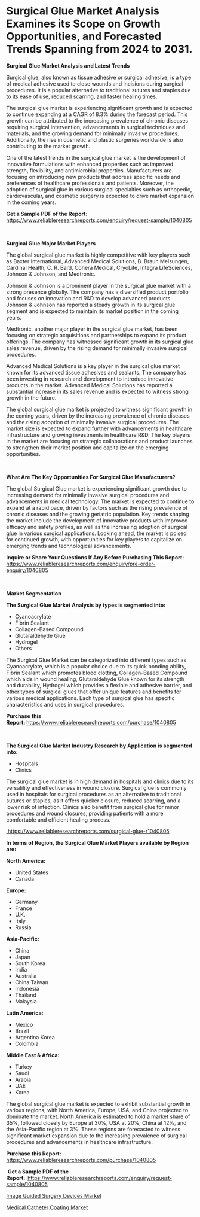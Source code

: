 <p><h1>Surgical Glue Market Analysis Examines its Scope on Growth Opportunities, and Forecasted Trends Spanning from 2024 to 2031.</h1></p><p><strong>Surgical Glue Market Analysis and Latest Trends</strong></p>
<p><p>Surgical glue, also known as tissue adhesive or surgical adhesive, is a type of medical adhesive used to close wounds and incisions during surgical procedures. It is a popular alternative to traditional sutures and staples due to its ease of use, reduced scarring, and faster healing times.</p><p>The surgical glue market is experiencing significant growth and is expected to continue expanding at a CAGR of 8.3% during the forecast period. This growth can be attributed to the increasing prevalence of chronic diseases requiring surgical intervention, advancements in surgical techniques and materials, and the growing demand for minimally invasive procedures. Additionally, the rise in cosmetic and plastic surgeries worldwide is also contributing to the market growth.</p><p>One of the latest trends in the surgical glue market is the development of innovative formulations with enhanced properties such as improved strength, flexibility, and antimicrobial properties. Manufacturers are focusing on introducing new products that address specific needs and preferences of healthcare professionals and patients. Moreover, the adoption of surgical glue in various surgical specialties such as orthopedic, cardiovascular, and cosmetic surgery is expected to drive market expansion in the coming years.</p></p>
<p><strong>Get a Sample PDF of the Report:&nbsp;</strong> <a href="https://www.reliableresearchreports.com/enquiry/request-sample/1040805">https://www.reliableresearchreports.com/enquiry/request-sample/1040805</a></p>
<p>&nbsp;</p>
<p><strong>Surgical Glue Major Market Players</strong></p>
<p><p>The global surgical glue market is highly competitive with key players such as Baxter International, Advanced Medical Solutions, B. Braun Melsungen, Cardinal Health, C. R. Bard, Cohera Medical, CryoLife, Integra LifeSciences, Johnson & Johnson, and Medtronic.</p><p>Johnson & Johnson is a prominent player in the surgical glue market with a strong presence globally. The company has a diversified product portfolio and focuses on innovation and R&D to develop advanced products. Johnson & Johnson has reported a steady growth in its surgical glue segment and is expected to maintain its market position in the coming years.</p><p>Medtronic, another major player in the surgical glue market, has been focusing on strategic acquisitions and partnerships to expand its product offerings. The company has witnessed significant growth in its surgical glue sales revenue, driven by the rising demand for minimally invasive surgical procedures.</p><p>Advanced Medical Solutions is a key player in the surgical glue market known for its advanced tissue adhesives and sealants. The company has been investing in research and development to introduce innovative products in the market. Advanced Medical Solutions has reported a substantial increase in its sales revenue and is expected to witness strong growth in the future.</p><p>The global surgical glue market is projected to witness significant growth in the coming years, driven by the increasing prevalence of chronic diseases and the rising adoption of minimally invasive surgical procedures. The market size is expected to expand further with advancements in healthcare infrastructure and growing investments in healthcare R&D. The key players in the market are focusing on strategic collaborations and product launches to strengthen their market position and capitalize on the emerging opportunities.</p></p>
<p>&nbsp;</p>
<p><strong>What Are The Key Opportunities For Surgical Glue Manufacturers?</strong></p>
<p><p>The global Surgical Glue market is experiencing significant growth due to increasing demand for minimally invasive surgical procedures and advancements in medical technology. The market is expected to continue to expand at a rapid pace, driven by factors such as the rising prevalence of chronic diseases and the growing geriatric population. Key trends shaping the market include the development of innovative products with improved efficacy and safety profiles, as well as the increasing adoption of surgical glue in various surgical applications. Looking ahead, the market is poised for continued growth, with opportunities for key players to capitalize on emerging trends and technological advancements.</p></p>
<p><strong>Inquire or Share Your Questions If Any Before Purchasing This Report:</strong> <a href="https://www.reliableresearchreports.com/enquiry/pre-order-enquiry/1040805">https://www.reliableresearchreports.com/enquiry/pre-order-enquiry/1040805</a></p>
<p>&nbsp;</p>
<p><strong>Market Segmentation</strong></p>
<p><strong>The Surgical Glue Market Analysis by types is segmented into:</strong></p>
<p><ul><li>Cyanoacrylate</li><li>Fibrin Sealant</li><li>Collagen-Based Compound</li><li>Glutaraldehyde Glue</li><li>Hydrogel</li><li>Others</li></ul></p>
<p><p>The Surgical Glue Market can be categorized into different types such as Cyanoacrylate, which is a popular choice due to its quick bonding ability, Fibrin Sealant which promotes blood clotting, Collagen-Based Compound which aids in wound healing, Glutaraldehyde Glue known for its strength and durability, Hydrogel which provides a flexible and adhesive barrier, and other types of surgical glues that offer unique features and benefits for various medical applications. Each type of surgical glue has specific characteristics and uses in surgical procedures.</p></p>
<p><strong>Purchase this Report:&nbsp;</strong><a href="https://www.reliableresearchreports.com/purchase/1040805">https://www.reliableresearchreports.com/purchase/1040805</a></p>
<p>&nbsp;</p>
<p><strong>The Surgical Glue Market Industry Research by Application is segmented into:</strong></p>
<p><ul><li>Hospitals</li><li>Clinics</li></ul></p>
<p><p>The surgical glue market is in high demand in hospitals and clinics due to its versatility and effectiveness in wound closure. Surgical glue is commonly used in hospitals for surgical procedures as an alternative to traditional sutures or staples, as it offers quicker closure, reduced scarring, and a lower risk of infection. Clinics also benefit from surgical glue for minor procedures and wound closures, providing patients with a more comfortable and efficient healing process.</p></p>
<p><a href="https://www.reliableresearchreports.com/surgical-glue-r1040805">&nbsp;https://www.reliableresearchreports.com/surgical-glue-r1040805</a></p>
<p><strong>In terms of Region, the Surgical Glue Market Players available by Region are:</strong></p>
<p>
    <p> <strong> North America: </strong>
        <ul>
            <li>United States</li>
            <li>Canada</li>
        </ul>
        </p> 
    <p> <strong> Europe: </strong>
        <ul>
            <li>Germany</li>
            <li>France</li>
            <li>U.K.</li>
            <li>Italy</li>
            <li>Russia</li>
        </ul>
        </p> 
    <p> <strong> Asia-Pacific: </strong>
        <ul>
            <li>China</li>
            <li>Japan</li>
            <li>South Korea</li>
            <li>India</li>
            <li>Australia</li>
            <li>China Taiwan</li>
            <li>Indonesia</li>
            <li>Thailand</li>
            <li>Malaysia</li>
        </ul>
        </p> 
    <p> <strong> Latin America: </strong>
        <ul>
            <li>Mexico</li>
            <li>Brazil</li>
            <li>Argentina Korea</li>
            <li>Colombia</li>
        </ul>
        </p> 
    <p> <strong> Middle East & Africa: </strong>
        <ul>
            <li>Turkey</li>
            <li>Saudi</li>
            <li>Arabia</li>
            <li>UAE</li>
            <li>Korea</li>
        </ul>
    </p>
    </p>
<p><p>The global surgical glue market is expected to exhibit substantial growth in various regions, with North America, Europe, USA, and China projected to dominate the market. North America is estimated to hold a market share of 35%, followed closely by Europe at 30%, USA at 20%, China at 12%, and the Asia-Pacific region at 3%. These regions are forecasted to witness significant market expansion due to the increasing prevalence of surgical procedures and advancements in healthcare infrastructure.</p></p>
<p><strong>Purchase this Report: </strong><a href="https://www.reliableresearchreports.com/purchase/1040805">https://www.reliableresearchreports.com/purchase/1040805</a></p>
<p>&nbsp;<strong>Get a Sample PDF of the Report:&nbsp;&nbsp;</strong><a href="https://www.reliableresearchreports.com/enquiry/request-sample/1040805">https://www.reliableresearchreports.com/enquiry/request-sample/1040805</a></p>
<p><strong></strong></p>
<p><p><a href="https://github.com/lbird53714/Market-Research-Report-List-4/blob/main/image-guided-surgery-devices-market.md">Image Guided Surgery Devices Market</a></p><p><a href="https://issuu.com/reportprime-2/docs/medical-catheter-coating-market-size-2030.pptx">Medical Catheter Coating Market</a></p></p>